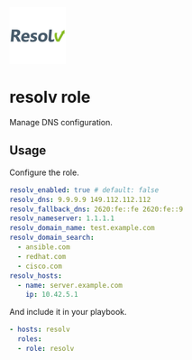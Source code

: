 <img src="/logos/resolv.png" alt="resolv logo" width="100" height="100">

# resolv role

Manage DNS configuration.

## Usage

Configure the role.

```yml
resolv_enabled: true # default: false
resolv_dns: 9.9.9.9 149.112.112.112
resolv_fallback_dns: 2620:fe::fe 2620:fe::9
resolv_nameserver: 1.1.1.1
resolv_domain_name: test.example.com
resolv_domain_search:
  - ansible.com
  - redhat.com
  - cisco.com
resolv_hosts:
  - name: server.example.com
    ip: 10.42.5.1
```

And include it in your playbook.

```yml
- hosts: resolv
  roles:
  - role: resolv
```